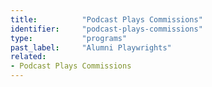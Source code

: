 ```yaml
---
title:          "Podcast Plays Commissions"
identifier:     "podcast-plays-commissions"
type:           "programs"
past_label:     "Alumni Playwrights"
related:
- Podcast Plays Commissions
---
```

